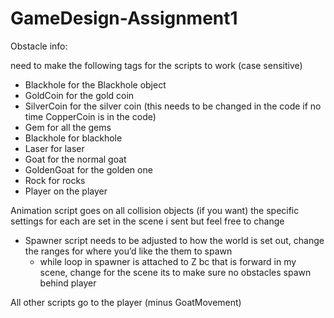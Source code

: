 # GameDesign-Assignment1
Obstacle info:

need to make the following tags for the scripts to work (case sensitive)
- Blackhole for the Blackhole object
- GoldCoin for the gold coin
- SilverCoin for the silver coin (this needs to be changed in the code if no time CopperCoin is in the code)
- Gem for all the gems
- Blackhole for blackhole
- Laser for laser
- Goat for the normal goat
- GoldenGoat for the golden one
- Rock for rocks
- Player on the player

Animation script goes on all collision objects (if you want) the specific settings for each are set in the scene i sent but feel free to change
- Spawner script needs to be adjusted to how the world is set out, change the ranges for where you’d like the them to spawn
    - while loop in spawner is attached to Z bc that is forward in my scene, change for the scene its to make sure no obstacles spawn behind player
 
All other scripts go to the player (minus GoatMovement)
